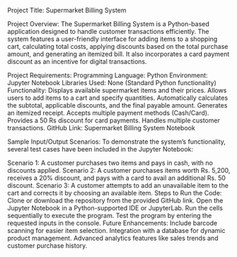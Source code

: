 Project Title:
Supermarket Billing System

Project Overview:
The Supermarket Billing System is a Python-based application designed to handle customer transactions efficiently. The system features a user-friendly interface for adding items to a shopping cart, calculating total costs, applying discounts based on the total purchase amount, and generating an itemized bill. It also incorporates a card payment discount as an incentive for digital transactions.

Project Requirements:
Programming Language: Python
Environment: Jupyter Notebook
Libraries Used: None (Standard Python functionality)
Functionality:
Displays available supermarket items and their prices.
Allows users to add items to a cart and specify quantities.
Automatically calculates the subtotal, applicable discounts, and the final payable amount.
Generates an itemized receipt.
Accepts multiple payment methods (Cash/Card).
Provides a 50 Rs discount for card payments.
Handles multiple customer transactions.
GitHub Link:
Supermarket Billing System Notebook

Sample Input/Output Scenarios:
To demonstrate the system’s functionality, several test cases have been included in the Jupyter Notebook:

Scenario 1: A customer purchases two items and pays in cash, with no discounts applied.
Scenario 2: A customer purchases items worth Rs. 5,200, receives a 20% discount, and pays with a card to avail an additional Rs. 50 discount.
Scenario 3: A customer attempts to add an unavailable item to the cart and corrects it by choosing an available item.
Steps to Run the Code:
Clone or download the repository from the provided GitHub link.
Open the Jupyter Notebook in a Python-supported IDE or JupyterLab.
Run the cells sequentially to execute the program.
Test the program by entering the requested inputs in the console.
Future Enhancements:
Include barcode scanning for easier item selection.
Integration with a database for dynamic product management.
Advanced analytics features like sales trends and customer purchase history.
